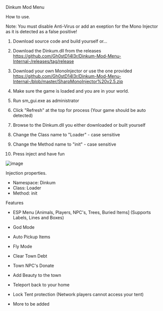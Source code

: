 Dinkum Mod Menu

How to use.

Note: You must disable Anti-Virus or add an exeption for the Mono Injector as it is detected as a false positive!

1) Download source code and build yourself or...

2) Download the Dinkum.dll from the releases
https://github.com/Gh0stD14l3r/Dinkum-Mod-Menu-Internal-/releases/tag/release

3) Download your own MonoInjector or use the one provided
https://github.com/Gh0stD14l3r/Dinkum-Mod-Menu-Internal-/blob/master/SharpMonoInjector%20v2.5.zip

4) Make sure the game is loaded and you are in your world.

5) Run sm_gui.exe as administrator

6) Click "Refresh" at the top for process (Your game should be auto detected)

7) Browse to the Dinkum.dll you either downloaded or built yourself

8) Change the Class name to "Loader" - case sensitive

9) Change the Method name to "init" - case sensitive

10) Press inject and have fun

![image](https://user-images.githubusercontent.com/38970826/179638806-76dd3d45-afbd-49ba-bd2e-d627870a2446.png)


Injection properties.
- Namespace: Dinkum
- Class: Loader
- Method: init

Features
- ESP Menu [Animals, Players, NPC's, Trees, Buried Items] (Supports Labels, Lines and Boxes)
- God Mode
- Auto Pickup Items
- Fly Mode
- Clear Town Debt
- Town NPC's Donate
- Add Beauty to the town
- Teleport back to your home
- Lock Tent protection (Network players cannot access your tent)

- More to be added

